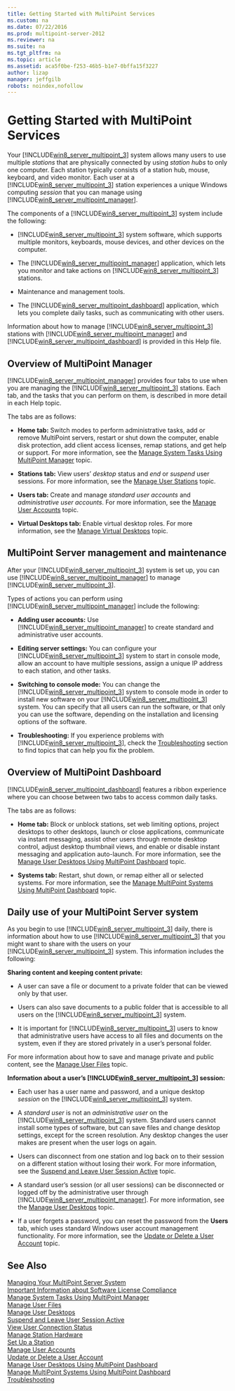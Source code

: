 ```yaml
---
title: Getting Started with MultiPoint Services
ms.custom: na
ms.date: 07/22/2016
ms.prod: multipoint-server-2012
ms.reviewer: na
ms.suite: na
ms.tgt_pltfrm: na
ms.topic: article
ms.assetid: aca5f0be-f253-46b5-b1e7-0bffa15f3227
author: lizap
manager: jeffgilb
robots: noindex,nofollow
---
```

# Getting Started with MultiPoint Services
Your [!INCLUDE[win8_server_multipoint_3](./includes/win8_server_multipoint_3_md.md)] system allows many users to use multiple *stations* that are physically connected by using *station hubs* to only one computer. Each station typically consists of a station hub, mouse, keyboard, and video monitor. Each user at a [!INCLUDE[win8_server_multipoint_3](./includes/win8_server_multipoint_3_md.md)] station experiences a unique Windows computing *session* that you can manage using [!INCLUDE[win8_server_multipoint_manager](./includes/win8_server_multipoint_manager_md.md)].  
  
The components of a [!INCLUDE[win8_server_multipoint_3](./includes/win8_server_multipoint_3_md.md)] system include the following:  
  
-   [!INCLUDE[win8_server_multipoint_3](./includes/win8_server_multipoint_3_md.md)] system software, which supports multiple monitors, keyboards, mouse devices, and other devices on the computer.  
  
-   The [!INCLUDE[win8_server_multipoint_manager](./includes/win8_server_multipoint_manager_md.md)] application, which lets you monitor and take actions on [!INCLUDE[win8_server_multipoint_3](./includes/win8_server_multipoint_3_md.md)] stations.  
  
-   Maintenance and management tools.  
  
-   The [!INCLUDE[win8_server_multipoint_dashboard](./includes/win8_server_multipoint_dashboard_md.md)] application, which lets you complete daily tasks, such as communicating with other users.  
  
Information about how to manage [!INCLUDE[win8_server_multipoint_3](./includes/win8_server_multipoint_3_md.md)] stations with [!INCLUDE[win8_server_multipoint_manager](./includes/win8_server_multipoint_manager_md.md)] and [!INCLUDE[win8_server_multipoint_dashboard](./includes/win8_server_multipoint_dashboard_md.md)] is provided in this Help file.  
  
## Overview of MultiPoint Manager  
[!INCLUDE[win8_server_multipoint_manager](./includes/win8_server_multipoint_manager_md.md)] provides four tabs to use when you are managing the [!INCLUDE[win8_server_multipoint_3](./includes/win8_server_multipoint_3_md.md)] stations. Each tab, and the tasks that you can perform on them, is described in more detail in each Help topic.  
  
The tabs are as follows:  
  
-   **Home tab:** Switch modes to perform administrative tasks, add or remove MultiPoint servers, restart or shut down the computer, enable disk protection, add client access licenses, remap stations, and get help or support. For more information, see the [Manage System Tasks Using MultiPoint Manager](Manage-System-Tasks-Using-MultiPoint-Manager.md) topic.  
  
-   **Stations tab:** View users’ *desktop* status and *end* or *suspend* user sessions. For more information, see the [Manage User Stations](Manage-User-Stations.md) topic.  
  
-   **Users tab:** Create and manage *standard user accounts* and *administrative user accounts*. For more information, see the [Manage User Accounts](Manage-User-Accounts.md) topic.  
  
-   **Virtual Desktops tab:** Enable virtual desktop roles. For more information, see the [Manage Virtual Desktops](Manage-Virtual-Desktops.md) topic.  
  
## MultiPoint Server management and maintenance  
After your [!INCLUDE[win8_server_multipoint_3](./includes/win8_server_multipoint_3_md.md)] system is set up, you can use [!INCLUDE[win8_server_multipoint_manager](./includes/win8_server_multipoint_manager_md.md)] to manage [!INCLUDE[win8_server_multipoint_3](./includes/win8_server_multipoint_3_md.md)].  
  
Types of actions you can perform using [!INCLUDE[win8_server_multipoint_manager](./includes/win8_server_multipoint_manager_md.md)] include the following:  
  
-   **Adding user accounts:** Use [!INCLUDE[win8_server_multipoint_manager](./includes/win8_server_multipoint_manager_md.md)] to create standard and administrative user accounts.  
  
-   **Editing server settings:** You can configure your [!INCLUDE[win8_server_multipoint_3](./includes/win8_server_multipoint_3_md.md)] system to start in console mode, allow an account to have multiple sessions, assign a unique IP address to each station, and other tasks.  
  
-   **Switching to console mode:** You can change the [!INCLUDE[win8_server_multipoint_3](./includes/win8_server_multipoint_3_md.md)] system to console mode in order to install new software on your [!INCLUDE[win8_server_multipoint_3](./includes/win8_server_multipoint_3_md.md)] system. You can specify that all users can run the software, or that only you can use the software, depending on the installation and licensing options of the software.  
  
-   **Troubleshooting:** If you experience problems with [!INCLUDE[win8_server_multipoint_3](./includes/win8_server_multipoint_3_md.md)], check the [Troubleshooting](Troubleshooting.md) section to find topics that can help you fix the problem.  
  
## Overview of MultiPoint Dashboard  
[!INCLUDE[win8_server_multipoint_dashboard](./includes/win8_server_multipoint_dashboard_md.md)] features a ribbon experience where you can choose between two tabs to access common daily tasks.  
  
The tabs are as follows:  
  
-   **Home tab:** Block or unblock stations, set web limiting options, project desktops to other desktops, launch or close applications, communicate via instant messaging, assist other users through remote desktop control, adjust desktop thumbnail views, and enable or disable instant messaging and application auto\-launch. For more information, see the [Manage User Desktops Using MultiPoint Dashboard](Manage-User-Desktops-Using-MultiPoint-Dashboard.md) topic.  
  
-   **Systems tab:** Restart, shut down, or remap either all or selected systems. For more information, see the [Manage MultiPoint Systems Using MultiPoint Dashboard](Manage-MultiPoint-Systems-Using-MultiPoint-Dashboard.md) topic.  
  
## Daily use of your MultiPoint Server system  
As you begin to use [!INCLUDE[win8_server_multipoint_3](./includes/win8_server_multipoint_3_md.md)] daily, there is information about how to use [!INCLUDE[win8_server_multipoint_3](./includes/win8_server_multipoint_3_md.md)] that you might want to share with the users on your [!INCLUDE[win8_server_multipoint_3](./includes/win8_server_multipoint_3_md.md)] system. This information includes the following:  
  
**Sharing content and keeping content private:**  
  
-   A user can save a file or document to a private folder that can be viewed only by that user.  
  
-   Users can also save documents to a public folder that is accessible to all users on the [!INCLUDE[win8_server_multipoint_3](./includes/win8_server_multipoint_3_md.md)] system.  
  
-   It is important for [!INCLUDE[win8_server_multipoint_3](./includes/win8_server_multipoint_3_md.md)] users to know that administrative users have access to all files and documents on the system, even if they are stored privately in a user’s personal folder.  
  
For more information about how to save and manage private and public content, see the [Manage User Files](Manage-User-Files.md) topic.  
  
**Information about a user’s [!INCLUDE[win8_server_multipoint_3](./includes/win8_server_multipoint_3_md.md)] session:**  
  
-   Each user has a user name and password, and a unique desktop *session* on the [!INCLUDE[win8_server_multipoint_3](./includes/win8_server_multipoint_3_md.md)] system.  
  
-   A *standard user* is not an *administrative user* on the [!INCLUDE[win8_server_multipoint_3](./includes/win8_server_multipoint_3_md.md)] system. Standard users cannot install some types of software, but can save files and change desktop settings, except for the screen resolution. Any desktop changes the user makes are present when the user logs on again.  
  
-   Users can disconnect from one station and log back on to their session on a different station without losing their work. For more information, see the [Suspend and Leave User Session Active](Suspend-and-Leave-User-Session-Active.md) topic.  
  
-   A standard user’s session \(or all user sessions\) can be disconnected or logged off by the administrative user through [!INCLUDE[win8_server_multipoint_manager](./includes/win8_server_multipoint_manager_md.md)]. For more information, see the [Manage User Desktops](manage-user-desktops-using-multipoint-dashboard.md) topic.  
  
-   If a user forgets a password, you can reset the password from the **Users** tab, which uses standard Windows user account management functionality. For more information, see the [Update or Delete a User Account](Update-or-Delete-a-User-Account.md) topic.  
  
## See Also  
[Managing Your MultiPoint Server System](managing-your-multipoint-services-system.md)  
[Important Information about Software License Compliance](Important-Information-about-Software-License-Compliance.md)  
[Manage System Tasks Using MultiPoint Manager](Manage-System-Tasks-Using-MultiPoint-Manager.md)  
[Manage User Files](Manage-User-Files.md)  
[Manage User Desktops](manage-user-desktops-using-multipoint-dashboard.md)  
[Suspend and Leave User Session Active](Suspend-and-Leave-User-Session-Active.md)  
[View User Connection Status](View-User-Connection-Status.md)  
[Manage Station Hardware](Manage-Station-Hardware.md)  
[Set Up a Station](Set-Up-a-Station.md)  
[Manage User Accounts](Manage-User-Accounts.md)  
[Update or Delete a User Account](Update-or-Delete-a-User-Account.md)  
[Manage User Desktops Using MultiPoint Dashboard](Manage-User-Desktops-Using-MultiPoint-Dashboard.md)  
[Manage MultiPoint Systems Using MultiPoint Dashboard](Manage-MultiPoint-Systems-Using-MultiPoint-Dashboard.md)  
[Troubleshooting](Troubleshooting.md)    
  
